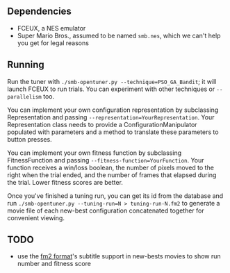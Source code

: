 ## Dependencies

- FCEUX, a NES emulator
- Super Mario Bros., assumed to be named `smb.nes`, which we can't help you get for legal reasons

## Running

Run the tuner with `./smb-opentuner.py --technique=PSO_GA_Bandit`; it will launch FCEUX to run trials.  You can experiment with other techniques or `--parallelism` too.

You can implement your own configuration representation by subclassing Representation and passing `--representation=YourRepresentation`.  Your Representation class needs to provide a ConfigurationManipulator populated with parameters and a method to translate these parameters to button presses.

You can implement your own fitness function by subclassing FitnessFunction and passing `--fitness-function=YourFunction`.  Your function receives a win/loss boolean, the number of pixels moved to the right when the trial ended, and the number of frames that elapsed during the trial.  Lower fitness scores are better.

Once you've finished a tuning run, you can get its id from the database and run `./smb-opentuner.py --tuning-run=N > tuning-run-N.fm2` to generate a movie file of each new-best configuration concatenated together for convenient viewing.

## TODO

- use the [fm2 format](http://www.fceux.com/web/help/fceux.html?fm2.html)'s subtitle support in new-bests movies to show run number and fitness score

